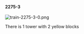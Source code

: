 #### 2275-3
![train-2275-3-0.png](https://github.com/lil-lab/nlvr/raw/master/nlvr/train/images/75/train-2275-3-0.png "train-2275-3-0.png")

There is 1 tower with 2 yellow blocks